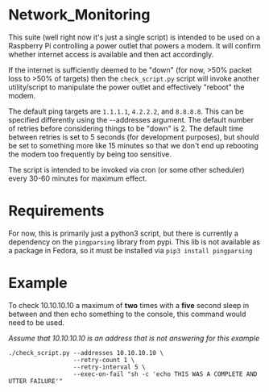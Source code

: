 # Network_Monitoring
This suite (well right now it's just a single script) is intended to be used on a Raspberry Pi controlling a power outlet that powers a modem.  It will confirm whether internet access is available and then act accordingly.

If the internet is sufficiently deemed to be "down" (for now, >50% packet loss to >50% of targets) then the `check_script.py` script will invoke another utility/script to manipulate the power outlet and effectively "reboot" the modem.

The default ping targets are `1.1.1.1`, `4.2.2.2`, and `8.8.8.8`.  This can be specified differently using the --addresses argument.
The default number of retries before considering things to be "down" is 2.
The default time between retries is set to 5 seconds (for development purposes), but should be set to something more like 15 minutes so that we don't end up rebooting the modem too frequently by being too sensitive.

The script is intended to be invoked via cron (or some other scheduler) every 30-60 minutes for maximum effect.

# Requirements
For now, this is primarily just a python3 script, but there is currently a dependency on the `pingparsing` library from pypi.  This lib is not available as a package in Fedora, so it must be installed via `pip3 install pingparsing`

# Example
To check 10.10.10.10 a maximum of **two** times with a **five** second sleep in between and then echo something to the console, this command would need to be used.

*Assume that 10.10.10.10 is an address that is not answering for this example*
```shell
./check_script.py --addresses 10.10.10.10 \
                  --retry-count 1 \
                  --retry-interval 5 \
                  --exec-on-fail "sh -c 'echo THIS WAS A COMPLETE AND UTTER FAILURE'"
```
